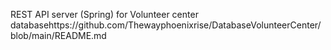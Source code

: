 REST API server (Spring) for Volunteer center databasehttps://github.com/Thewayphoenixrise/DatabaseVolunteerCenter/blob/main/README.md
